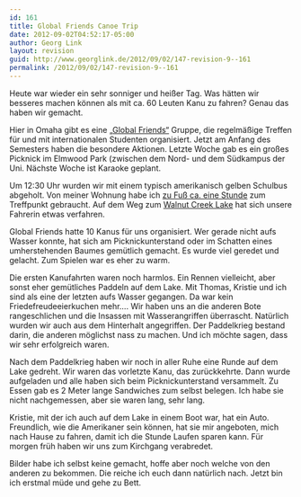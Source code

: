 ```yaml
---
id: 161
title: Global Friends Canoe Trip
date: 2012-09-02T04:52:17-05:00
author: Georg Link
layout: revision
guid: http://www.georglink.de/2012/09/02/147-revision-9--161
permalink: /2012/09/02/147-revision-9--161
---
```

Heute war wieder ein sehr sonniger und heißer Tag. Was hätten wir besseres machen können als mit ca. 60 Leuten Kanu zu fahren? Genau das haben wir gemacht.

Hier in Omaha gibt es eine <a href="https://www.facebook.com/GlobalFriendsOmaha" title="Facebookseite von Global Friends Omaha" target="_blank">„Global Friends“</a> Gruppe, die regelmäßige Treffen für und mit internationalen Studenten organisiert. Jetzt am Anfang des Semesters haben die besondere Aktionen. Letzte Woche gab es ein großes Picknick im Elmwood Park (zwischen dem Nord- und dem Südkampus der Uni. Nächste Woche ist Karaoke geplant.

Um 12:30 Uhr wurden wir mit einem typisch amerikanisch gelben Schulbus abgeholt. Von meiner Wohnung habe ich <a href="http://goo.gl/maps/fQ0gF" title="Wegbeschreibung auf Google Maps" target="_blank">zu Fuß ca. eine Stunde</a> zum Treffpunkt gebraucht. Auf dem Weg zum <a href="http://www.papillion.org/public_works_walnut_creek.cfm" title="Offizielle Seite der Stadt zum Walnut Creek Lake" target="_blank">Walnut Creek Lake</a> hat sich unsere Fahrerin etwas verfahren. 

Global Friends hatte 10 Kanus für uns organisiert. Wer gerade nicht aufs Wasser konnte, hat sich am Picknickunterstand oder im Schatten eines umherstehenden Baumes gemütlich gemacht. Es wurde viel geredet und gelacht. Zum Spielen war es eher zu warm.

Die ersten Kanufahrten waren noch harmlos. Ein Rennen vielleicht, aber sonst eher gemütliches Paddeln auf dem Lake. Mit Thomas, Kristie und ich sind als eine der letzten aufs Wasser gegangen. Da war kein Friedefreudeeierkuchen mehr…. Wir haben uns an die anderen Bote rangeschlichen und die Insassen mit Wasserangriffen überrascht. Natürlich wurden wir auch aus dem Hinterhalt angegriffen. Der Paddelkrieg bestand darin, die anderen möglichst nass zu machen. Und ich möchte sagen, dass wir sehr erfolgreich waren. 

Nach dem Paddelkrieg haben wir noch in aller Ruhe eine Runde auf dem Lake gedreht. Wir waren das vorletzte Kanu, das zurückkehrte. Dann wurde aufgeladen und alle haben sich beim Picknickunterstand versammelt. Zu Essen gab es 2 Meter lange Sandwiches zum selbst belegen. Ich habe sie nicht nachgemessen, aber sie waren lang, sehr lang. 

Kristie, mit der ich auch auf dem Lake in einem Boot war, hat ein Auto. Freundlich, wie die Amerikaner sein können, hat sie mir angeboten, mich nach Hause zu fahren, damit ich die Stunde Laufen sparen kann. Für morgen früh haben wir uns zum Kirchgang verabredet.

Bilder habe ich selbst keine gemacht, hoffe aber noch welche von den anderen zu bekommen. Die reiche ich euch dann natürlich nach. Jetzt bin ich erstmal müde und gehe zu Bett.